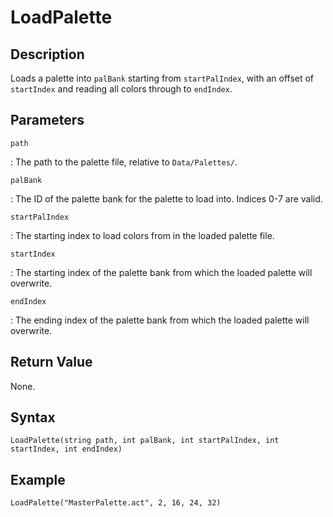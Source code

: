 # LoadPalette

## Description
Loads a palette into `palBank` starting from `startPalIndex`, with an offset of `startIndex` and reading all colors through to `endIndex`.

## Parameters
`path`

:   The path to the palette file, relative to `Data/Palettes/`.

`palBank`

:   The ID of the palette bank for the palette to load into. Indices 0-7 are valid.

`startPalIndex`

:   The starting index to load colors from in the loaded palette file.

`startIndex`

:   The starting index of the palette bank from which the loaded palette will overwrite.

`endIndex`

:   The ending index of the palette bank from which the loaded palette will overwrite.

## Return Value
None.

## Syntax
```
LoadPalette(string path, int palBank, int startPalIndex, int startIndex, int endIndex)
```

## Example
```
LoadPalette("MasterPalette.act", 2, 16, 24, 32)
```
